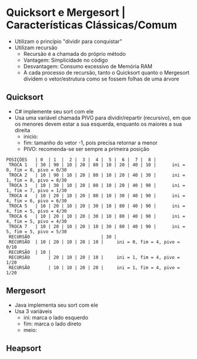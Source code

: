 # Quicksort e Mergesort | Características Clássicas/Comum
* Utilizam o princípio "dividir para conquistar"
* Utilizam recursão
  * Recursão é a chamada do próprio método
  * Vantagem: Simplicidade no código
  * Desvantagem: Consumo excessivo de Memória RAM
  * A cada processo de recursão, tanto o Quicksort quanto o Mergesort dividem o vetor/estrutura como se fossem folhas de uma árvore

## Quicksort
* C# implemente seu sort com ele
* Usa uma variável chamada PIVO para dividir/repartir (recursivo), em que os menores devem estar a sua esquerda, enquanto os maiores a sua direita
  * inicio:
  * fim: tamanho do vetor -1, pois precisa retornar a menor 
  * PIVO: recomenda-se ser sempre a primeira posição
```
POSIÇÕES   | 0  | 1  |  2 |  3 |  4 |  5 |  6 |  7 |  8 |
 TROCA 1   | 30 | 90 | 10 | 20 | 80 | 10 | 20 | 40 | 10 |      ini = 0, fim = 8, pivo = 0/30
 TROCA 2   | 10 | 90 | 10 | 20 | 80 | 10 | 20 | 40 | 30 |      ini = 1, fim = 8, pivo = 8/30
 TROCA 3   | 10 | 30 | 10 | 20 | 80 | 10 | 20 | 40 | 90 |      ini = 1, fim = 7, pivo = 1/30
 TROCA 4   | 10 | 20 | 10 | 20 | 80 | 10 | 30 | 40 | 90 |      ini = 4, fim = 6, pivo = 6/30
 TROCA 5   | 10 | 20 | 10 | 20 | 30 | 10 | 80 | 40 | 90 |      ini = 4, fim = 5, pivo = 4/30
 TROCA 6   | 10 | 20 | 10 | 20 | 30 | 10 | 80 | 40 | 90 |      ini = 4, fim = 5, pivo = 4/30
 TROCA 7   | 10 | 20 | 10 | 20 | 10 | 30 | 80 | 40 | 90 |      ini = 5, fim = 5, pivo = 5/30
 RECURSÃO                           | 30 |
 RECURSÃO  | 10 | 20 | 10 | 20 | 10 |     ini = 0, fim = 4, pivo = 0/10
 RECURSÃO  | 10 |
 RECURSÃO       | 20 | 10 | 20 | 10 |     ini = 1, fim = 4, pivo = 1/20
 RECURSÃO       | 10 | 10 | 20 | 20 |     ini = 1, fim = 4, pivo = 1/20
```
## Mergesort
* Java implementa seu sort com ele
* Usa 3 variáveis
  * ini: marca o lado esquerdo
  * fim: marca o lado direto
  * meio:

## Heapsort
